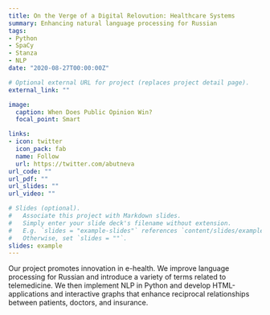 ```yaml
---
title: On the Verge of a Digital Relovution: Healthcare Systems
summary: Enhancing natural language processing for Russian
tags:
- Python
- SpaCy
- Stanza
- NLP
date: "2020-08-27T00:00:00Z"

# Optional external URL for project (replaces project detail page).
external_link: ""

image:
  caption: When Does Public Opinion Win?
  focal_point: Smart

links:
- icon: twitter
  icon_pack: fab
  name: Follow
  url: https://twitter.com/abutneva
url_code: ""
url_pdf: ""
url_slides: ""
url_video: ""

# Slides (optional).
#   Associate this project with Markdown slides.
#   Simply enter your slide deck's filename without extension.
#   E.g. `slides = "example-slides"` references `content/slides/example-slides.md`.
#   Otherwise, set `slides = ""`.
slides: example
---
```

Our project promotes innovation in e-health. We improve language processing for Russian and introduce a variety of terms related to telemedicine. We then implement NLP in Python and develop HTML-applications and interactive graphs that enhance reciprocal relationships between patients, doctors, and insurance.
